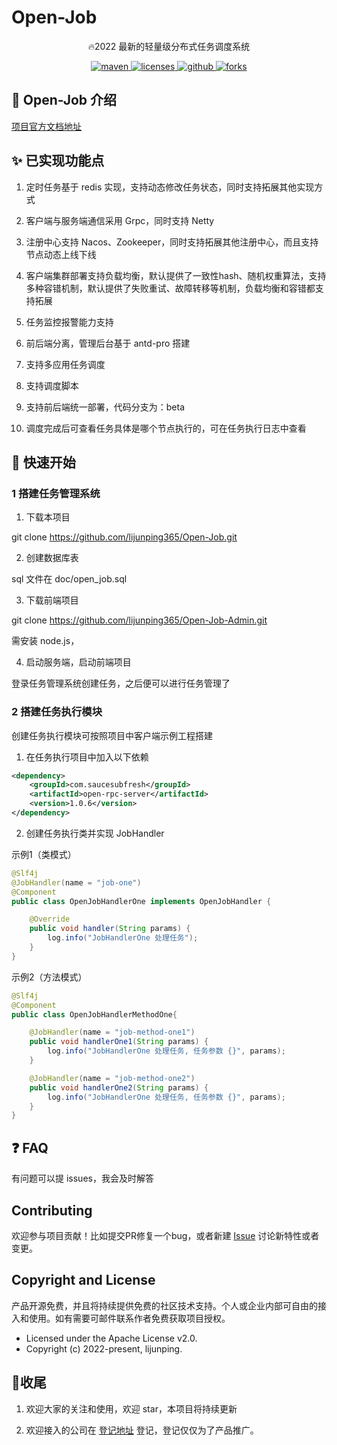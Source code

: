 # Open-Job

<p align="center">
🔥2022 最新的轻量级分布式任务调度系统
</p>

<p align="center">
  <a href="https://search.maven.org/search?q=g:com.saucesubfresh%20a:open-starter-*">
    <img alt="maven" src="https://img.shields.io/github/v/release/lijunping365/Open-Job?include_prereleases&logo=Open-Job&style=plastic">
  </a>

  <a href="https://www.apache.org/licenses/LICENSE-2.0">
    <img alt="licenses" src="https://img.shields.io/badge/license-Apache%202-4EB1BA.svg?style=flat-square">
  </a>

  <a href="https://github.com/lijunping365/Open-Job">
    <img alt="github" src="https://badgen.net/github/stars/lijunping365/Open-Job?icon=github" >
  </a>
  
  <a href="https://github.com/lijunping365/Open-Job">
      <img alt="forks" src="https://badgen.net/github/forks/lijunping365/Open-Job?icon=github&color=4ab8a1" >
    </a>
</p>

## 🎨 Open-Job 介绍

[项目官方文档地址](https://lijunping365.github.io/#/)

## ✨ 已实现功能点

1. 定时任务基于 redis 实现，支持动态修改任务状态，同时支持拓展其他实现方式

2. 客户端与服务端通信采用 Grpc，同时支持 Netty

3. 注册中心支持 Nacos、Zookeeper，同时支持拓展其他注册中心，而且支持节点动态上线下线

4. 客户端集群部署支持负载均衡，默认提供了一致性hash、随机权重算法，支持多种容错机制，默认提供了失败重试、故障转移等机制，负载均衡和容错都支持拓展

5. 任务监控报警能力支持

6. 前后端分离，管理后台基于 antd-pro 搭建

7. 支持多应用任务调度

8. 支持调度脚本

9. 支持前后端统一部署，代码分支为：beta

10. 调度完成后可查看任务具体是哪个节点执行的，可在任务执行日志中查看

## 🍪 快速开始

### 1 搭建任务管理系统

1. 下载本项目

git clone https://github.com/lijunping365/Open-Job.git

2. 创建数据库表

sql 文件在 doc/open_job.sql

3. 下载前端项目

git clone https://github.com/lijunping365/Open-Job-Admin.git

需安装 node.js，

4. 启动服务端，启动前端项目

登录任务管理系统创建任务，之后便可以进行任务管理了

### 2 搭建任务执行模块

创建任务执行模块可按照项目中客户端示例工程搭建

1. 在任务执行项目中加入以下依赖

```xml
<dependency>
    <groupId>com.saucesubfresh</groupId>
    <artifactId>open-rpc-server</artifactId>
    <version>1.0.6</version>
</dependency>
```

2. 创建任务执行类并实现 JobHandler

示例1（类模式）

```java
@Slf4j
@JobHandler(name = "job-one")
@Component
public class OpenJobHandlerOne implements OpenJobHandler {

    @Override
    public void handler(String params) {
        log.info("JobHandlerOne 处理任务");
    }
}
```

示例2（方法模式）

```java
@Slf4j
@Component
public class OpenJobHandlerMethodOne{

    @JobHandler(name = "job-method-one1")
    public void handlerOne1(String params) {
        log.info("JobHandlerOne 处理任务, 任务参数 {}", params);
    }

    @JobHandler(name = "job-method-one2")
    public void handlerOne2(String params) {
        log.info("JobHandlerOne 处理任务, 任务参数 {}", params);
    }
}
```

## ❓ FAQ

有问题可以提 issues，我会及时解答

## Contributing

欢迎参与项目贡献！比如提交PR修复一个bug，或者新建 [Issue](https://github.com/lijunping365/Open-Job/issues/) 讨论新特性或者变更。

## Copyright and License

产品开源免费，并且将持续提供免费的社区技术支持。个人或企业内部可自由的接入和使用。如有需要可邮件联系作者免费获取项目授权。

- Licensed under the Apache License v2.0.
- Copyright (c) 2022-present, lijunping.

## 🎉收尾

1. 欢迎大家的关注和使用，欢迎 star，本项目将持续更新

2. 欢迎接入的公司在 [登记地址](https://github.com/lijunping365/Open-Job/issues/1 ) 登记，登记仅仅为了产品推广。
